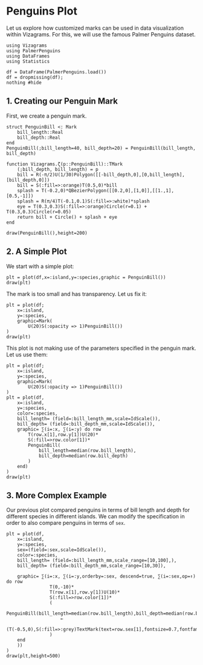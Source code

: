 # Penguins Plot

Let us explore how customized marks can be used in data visualization within Vizagrams.
For this, we will use the famous Palmer Penguins dataset.

```@example 1
using Vizagrams
using PalmerPenguins
using DataFrames
using Statistics

df = DataFrame(PalmerPenguins.load())
df = dropmissing(df);
nothing #hide
```

## 1. Creating our Penguin Mark

First, we create a penguin mark.

```@example 1
struct PenguinBill <: Mark
    bill_length::Real
    bill_depth::Real
end
PenguinBill(;bill_length=40, bill_depth=20) = PenguinBill(bill_length, bill_depth)

function Vizagrams.ζ(p::PenguinBill)::TMark
    (;bill_depth, bill_length) = p
    bill = R(-π/2)U(1/30)Polygon([[-bill_depth,0],[0,bill_length],[bill_depth,0]])
    bill = S(:fill=>:orange)T(0.5,0)*bill
    splash = T(-0.2,0)*QBezierPolygon([[0.2,0],[1,0]],[[1.,1],[0.5,-1]])
    splash = R(π/4)T(-0.1,0.1)S(:fill=>:white)*splash
    eye = T(0.3,0.3)S(:fill=>:orange)Circle(r=0.1) + T(0.3,0.3)Circle(r=0.05)
    return bill + Circle() + splash + eye
end

draw(PenguinBill(),height=200)
```

## 2. A Simple Plot

We start with a simple plot:

```@example 1
plt = plot(df,x=:island,y=:species,graphic = PenguinBill())
draw(plt)
```
The mark is too small and has transparency. Let us fix it:
```@example 1
plt = plot(df;
    x=:island,
    y=:species,
    graphic=Mark(
        U(20)S(:opacity => 1)PenguinBill())
)
draw(plt)
```

This plot is not making use of the parameters specified in the penguin mark. Let us
use them:

```@example 1
plt = plot(df;
    x=:island,
    y=:species,
    graphic=Mark(
        U(20)S(:opacity => 1)PenguinBill())
)
plt = plot(df,
    x=:island,
    y=:species,
    color=:species,
    bill_length= (field=:bill_length_mm,scale=IdScale()),
    bill_depth= (field=:bill_depth_mm,scale=IdScale()),
    graphic= ∑(i=:x, ∑(i=:y) do row
        T(row.x[1],row.y[1])U(20)*
        S(:fill=>row.color[1])*
        PenguinBill(
            bill_length=median(row.bill_length),
            bill_depth=median(row.bill_depth)
        )
    end)
)
draw(plt)
```

## 3. More Complex Example

Our previous plot compared penguins in terms of bill length and depth for different species in different islands.
We can modify the specification in order to also compare penguins in terms of `sex`.

```@example 1
plt = plot(df,
    x=:island,
    y=:species,
    sex=(field=:sex,scale=IdScale()),
    color=:species,
    bill_length= (field=:bill_length_mm,scale_range=[10,100],),
    bill_depth= (field=:bill_depth_mm,scale_range=[10,30]),
    
    graphic= ∑(i=:x, ∑(i=:y,orderby=:sex, descend=true, ∑(i=:sex,op=↑) do row
                T(0,-10)*
                T(row.x[1],row.y[1])U(10)*
                S(:fill=>row.color[1])*
                (
                    PenguinBill(bill_length=median(row.bill_length),bill_depth=median(row.bill_depth))
                    ←
                    (T(-0.5,0),S(:fill=>:grey)TextMark(text=row.sex[1],fontsize=0.7,fontfamily="monospace"))
                )
    end
    ))
)
draw(plt,height=500)
```
